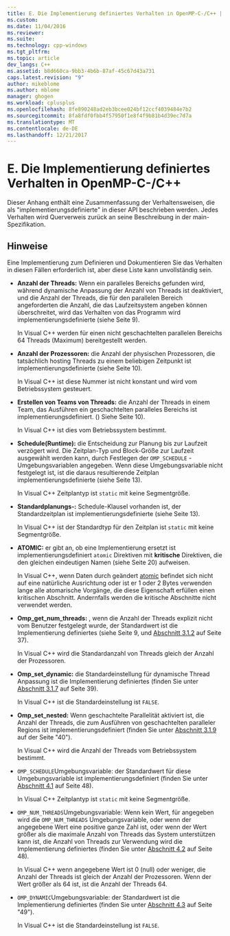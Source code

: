 ```yaml
---
title: E. Die Implementierung definiertes Verhalten in OpenMP-C-/C++ | Microsoft Docs
ms.custom: 
ms.date: 11/04/2016
ms.reviewer: 
ms.suite: 
ms.technology: cpp-windows
ms.tgt_pltfrm: 
ms.topic: article
dev_langs: C++
ms.assetid: b8d660ca-9bb3-4b6b-87af-45c67d43a731
caps.latest.revision: "9"
author: mikeblome
ms.author: mblome
manager: ghogen
ms.workload: cplusplus
ms.openlocfilehash: 8fe890248ad2eb3bcee024bf12ccf4039484e7b2
ms.sourcegitcommit: 8fa8fdf0fbb4f57950f1e8f4f9b81b4d39ec7d7a
ms.translationtype: MT
ms.contentlocale: de-DE
ms.lasthandoff: 12/21/2017
---
```

# <a name="e-implementation-defined-behaviors-in-openmp-cc"></a>E. Die Implementierung definiertes Verhalten in OpenMP-C-/C++
Dieser Anhang enthält eine Zusammenfassung der Verhaltensweisen, die als "implementierungsdefinierte" in dieser API beschrieben werden.  Jedes Verhalten wird Querverweis zurück an seine Beschreibung in der main-Spezifikation.  
  
## <a name="remarks"></a>Hinweise  
 Eine Implementierung zum Definieren und Dokumentieren Sie das Verhalten in diesen Fällen erforderlich ist, aber diese Liste kann unvollständig sein.  
  
-   **Anzahl der Threads:** Wenn ein paralleles Bereichs gefunden wird, während dynamische Anpassung der Anzahl von Threads ist deaktiviert, und die Anzahl der Threads, die für den parallelen Bereich angeforderten die Anzahl, die das Laufzeitsystem angeben können überschreitet, wird das Verhalten von das Programm wird implementierungsdefinierte (siehe Seite 9).  
  
     In Visual C++ werden für einen nicht geschachtelten parallelen Bereichs 64 Threads (Maximum) bereitgestellt werden.  
  
-   **Anzahl der Prozessoren:** die Anzahl der physischen Prozessoren, die tatsächlich hosting Threads zu einem beliebigen Zeitpunkt ist implementierungsdefinierte (siehe Seite 10).  
  
     In Visual C++ ist diese Nummer ist nicht konstant und wird vom Betriebssystem gesteuert.  
  
-   **Erstellen von Teams von Threads:** die Anzahl der Threads in einem Team, das Ausführen ein geschachtelten paralleles Bereichs ist implementierungsdefiniert. () Siehe Seite 10).  
  
     In Visual C++ ist dies vom Betriebssystem bestimmt.  
  
-   **Schedule(Runtime):** die Entscheidung zur Planung bis zur Laufzeit verzögert wird. Die Zeitplan-Typ und Block-Größe zur Laufzeit ausgewählt werden kann, durch Festlegen der `OMP_SCHEDULE` -Umgebungsvariablen angegeben. Wenn diese Umgebungsvariable nicht festgelegt ist, ist die daraus resultierende Zeitplan implementierungsdefinierte (siehe Seite 13).  
  
     In Visual C++ Zeitplantyp ist `static` mit keine Segmentgröße.  
  
-   **Standardplanungs-:** Schedule-Klausel vorhanden ist, der Standardzeitplan ist implementierungsdefinierte (siehe Seite 13).  
  
     In Visual C++ ist der Standardtyp für den Zeitplan ist `static` mit keine Segmentgröße.  
  
-   **ATOMIC:** er gibt an, ob eine Implementierung ersetzt ist implementierungsdefiniert `atomic` Direktiven mit **kritische** Direktiven, die den gleichen eindeutigen Namen (siehe Seite 20) aufweisen.  
  
     In Visual C++, wenn Daten durch geändert [atomic](../../parallel/openmp/reference/atomic.md) befindet sich nicht auf eine natürliche Ausrichtung oder ist er 1 oder 2 Bytes verwenden lange alle atomarische Vorgänge, die diese Eigenschaft erfüllen einen kritischen Abschnitt. Andernfalls werden die kritische Abschnitte nicht verwendet werden.  
  
-   **Omp_get_num_threads:** , wenn die Anzahl der Threads explizit nicht vom Benutzer festgelegt wurde, der Standardwert ist die Implementierung definiertes (siehe Seite 9, und [Abschnitt 3.1.2](../../parallel/openmp/3-1-2-omp-get-num-threads-function.md) auf Seite 37).  
  
     In Visual C++ wird die Standardanzahl von Threads gleich der Anzahl der Prozessoren.  
  
-   **Omp_set_dynamic:** die Standardeinstellung für dynamische Thread Anpassung ist die Implementierung definiertes (finden Sie unter [Abschnitt 3.1.7](../../parallel/openmp/3-1-7-omp-set-dynamic-function.md) auf Seite 39).  
  
     In Visual C++ ist die Standardeinstellung ist `FALSE`.  
  
-   **Omp_set_nested:** Wenn geschachtelte Parallelität aktiviert ist, die Anzahl der Threads, die zum Ausführen von geschachtelten paralleler Regions ist implementierungsdefiniert (finden Sie unter [Abschnitt 3.1.9](../../parallel/openmp/3-1-9-omp-set-nested-function.md) auf der Seite "40").  
  
     In Visual C++ wird die Anzahl der Threads vom Betriebssystem bestimmt.  
  
-   `OMP_SCHEDULE`Umgebungsvariable: der Standardwert für diese Umgebungsvariable ist implementierungsdefiniert (finden Sie unter [Abschnitt 4.1](../../parallel/openmp/4-1-omp-schedule.md) auf Seite 48).  
  
     In Visual C++ Zeitplantyp ist `static` mit keine Segmentgröße.  
  
-   `OMP_NUM_THREADS`Umgebungsvariable: Wenn kein Wert, für angegeben wird die `OMP_NUM_THREADS` Umgebungsvariable, oder wenn der angegebene Wert eine positive ganze Zahl ist, oder wenn der Wert größer als die maximale Anzahl von Threads das System unterstützen kann ist, die Anzahl von Threads zur Verwendung wird die Implementierung definiertes (finden Sie unter [Abschnitt 4.2](../../parallel/openmp/4-2-omp-num-threads.md) auf Seite 48).  
  
     In Visual C++ wenn angegebene Wert ist 0 (null) oder weniger, die Anzahl der Threads ist gleich der Anzahl der Prozessoren.  Wenn der Wert größer als 64 ist, ist die Anzahl der Threads 64.  
  
-   `OMP_DYNAMIC`Umgebungsvariable: der Standardwert ist die Implementierung definiertes (finden Sie unter [Abschnitt 4.3](../../parallel/openmp/4-3-omp-dynamic.md) auf Seite "49").  
  
     In Visual C++ ist die Standardeinstellung ist `FALSE`.